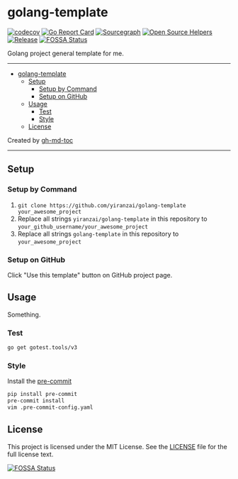 # golang-template

[![codecov](https://codecov.io/gh/yiranzai/golang-template/branch/master/graph/badge.svg)](https://codecov.io/gh/yiranzai/golang-template)
[![Go Report Card](https://goreportcard.com/badge/github.com/yiranzai/golang-template)](https://goreportcard.com/report/github.com/yiranzai/golang-template)
[![Sourcegraph](https://sourcegraph.com/github.com/yiranzai/golang-template/-/badge.svg)](https://sourcegraph.com/github.com/yiranzai/golang-template?badge)
[![Open Source Helpers](https://www.codetriage.com/yiranzai/golang-template/badges/users.svg)](https://www.codetriage.com/yiranzai/golang-template)
[![Release](https://img.shields.io/github/release/yiranzai/golang-template.svg?style=flat-square)](https://github.com/yiranzai/golang-template/releases)
[![FOSSA Status](https://app.fossa.com/api/projects/git%2Bgithub.com%2Fyiranzai%2Fgolang-template.svg?type=shield)](https://app.fossa.com/projects/git%2Bgithub.com%2Fyiranzai%2Fgolang-template?ref=badge_shield)

Golang project general template for me.

---

- [golang-template](#golang-template)
  - [Setup](#setup)
    - [Setup by Command](#setup-by-command)
    - [Setup on GitHub](#setup-on-github)
  - [Usage](#usage)
    - [Test](#test)
    - [Style](#style)
  - [License](#license)

Created by [gh-md-toc](https://github.com/ekalinin/github-markdown-toc)

---

## Setup

### Setup by Command

1. `git clone https://github.com/yiranzai/golang-template your_awesome_project`
2. Replace all strings `yiranzai/golang-template` in this repository to `your_github_username/your_awesome_project`
3. Replace all strings `golang-template` in this repository to `your_awesome_project`

### Setup on GitHub

Click "Use this template" button on GitHub project page.

## Usage

Something.

### Test

```sh
go get gotest.tools/v3
```

### Style

Install the [pre-commit](https://pre-commit.com/)

```sh
pip install pre-commit
pre-commit install
vim .pre-commit-config.yaml
```

## License

This project is licensed under the MIT License.
See the [LICENSE](https://github.com/yiranzai/golang-template/blob/main/LICENSE) file
for the full license text.

[![FOSSA Status](https://app.fossa.com/api/projects/git%2Bgithub.com%2Fyiranzai%2Fgolang-template.svg?type=large)](https://app.fossa.com/projects/git%2Bgithub.com%2Fyiranzai%2Fgolang-template?ref=badge_large)
